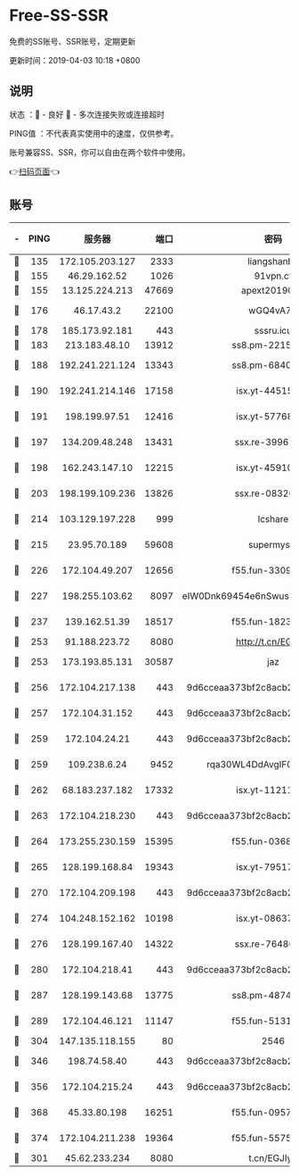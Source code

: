 # Free-SS-SSR

免费的SS账号、SSR账号，定期更新

更新时间：2019-04-03 10:18 +0800

## 说明

状态     ：🙂 - 良好 🙁 - 多次连接失败或连接超时

PING值   ：不代表真实使用中的速度，仅供参考。

账号兼容SS、SSR，你可以自由在两个软件中使用。

👉[扫码页面](https://liesauer.github.io/Free-SS-SSR/)👈

## 账号

|-|PING|服务器|端口|密码|加密方式|区域|
|:----:|:----:|:-----:|-----:|:----:|:----:|:----:|
|🙂|135|172.105.203.127|2333|liangshanbo|chacha20|JP|
|🙂|155|46.29.162.52|1026|91vpn.cf|rc4-md5|RU|
|🙂|155|13.125.224.213|47669|apext2019001|chacha20|KR|
|🙂|176|46.17.43.2|22100|wGQ4vA7D|aes-256-gcm|RU|
|🙂|178|185.173.92.181|443|sssru.icu|rc4-md5|RU|
|🙂|183|213.183.48.10|13912|ss8.pm-22156401|rc4-md5|RU|
|🙂|188|192.241.221.124|13343|ss8.pm-68405899|aes-256-cfb|US|
|🙂|190|192.241.214.146|17158|isx.yt-44515301|aes-256-cfb|US|
|🙂|191|198.199.97.51|12416|isx.yt-57768817|aes-256-cfb|US|
|🙂|197|134.209.48.248|13431|ssx.re-39961207|aes-256-cfb|US|
|🙂|198|162.243.147.10|12215|isx.yt-45910639|aes-256-cfb|US|
|🙂|203|198.199.109.236|13826|ssx.re-08326008|aes-256-cfb|US|
|🙂|214|103.129.197.228|999|lcshare|aes-256-cfb|US|
|🙂|215|23.95.70.189|59608|supermyssr|chacha20-ietf|US|
|🙂|226|172.104.49.207|12656|f55.fun-33093781|aes-256-cfb|SG|
|🙂|227|198.255.103.62|8097|eIW0Dnk69454e6nSwuspv9DmS201tQ0D|aes-256-cfb|US|
|🙂|237|139.162.51.39|18517|f55.fun-18237824|aes-256-cfb|SG|
|🙂|253|91.188.223.72|8080|http://t.cn/EGJIyrl|rc4-md5|RU|
|🙂|253|173.193.85.131|30587|jaz|aes-256-cfb|US|
|🙂|256|172.104.217.138|443|9d6cceaa373bf2c8acb22e60b6a58be6|aes-256-cfb|US|
|🙂|257|172.104.31.152|443|9d6cceaa373bf2c8acb22e60b6a58be6|aes-256-cfb|US|
|🙂|259|172.104.24.21|443|9d6cceaa373bf2c8acb22e60b6a58be6|aes-256-cfb|US|
|🙂|259|109.238.6.24|9452|rqa30WL4DdAvgIFG6Fs3znzTa|aes-256-cfb|FR|
|🙂|262|68.183.237.182|17332|isx.yt-11211578|aes-256-cfb|SG|
|🙂|263|172.104.218.230|443|9d6cceaa373bf2c8acb22e60b6a58be6|aes-256-cfb|US|
|🙂|264|173.255.230.159|15395|f55.fun-03681887|aes-256-cfb|US|
|🙂|265|128.199.168.84|19343|isx.yt-79517808|aes-256-cfb|SG|
|🙂|270|172.104.209.198|443|9d6cceaa373bf2c8acb22e60b6a58be6|aes-256-cfb|US|
|🙂|274|104.248.152.162|10198|isx.yt-08637279|aes-256-cfb|SG|
|🙂|276|128.199.167.40|14322|ssx.re-76486962|aes-256-cfb|SG|
|🙂|280|172.104.218.41|443|9d6cceaa373bf2c8acb22e60b6a58be6|aes-256-cfb|US|
|🙂|287|128.199.143.68|13775|ss8.pm-48740881|aes-256-cfb|SG|
|🙂|289|172.104.46.121|11147|f55.fun-51319184|aes-256-cfb|SG|
|🙂|304|147.135.118.155|80|2546|chacha20|US|
|🙂|346|198.74.58.40|443|9d6cceaa373bf2c8acb22e60b6a58be6|aes-256-cfb|US|
|🙂|356|172.104.215.24|443|9d6cceaa373bf2c8acb22e60b6a58be6|aes-256-cfb|US|
|🙂|368|45.33.80.198|16251|f55.fun-09570077|aes-256-cfb|US|
|🙂|374|172.104.211.238|19364|f55.fun-55755367|aes-256-cfb|US|
|🙂|301|45.62.233.234|8080|t.cn/EGJIyrl|rc4-md5|CA|
